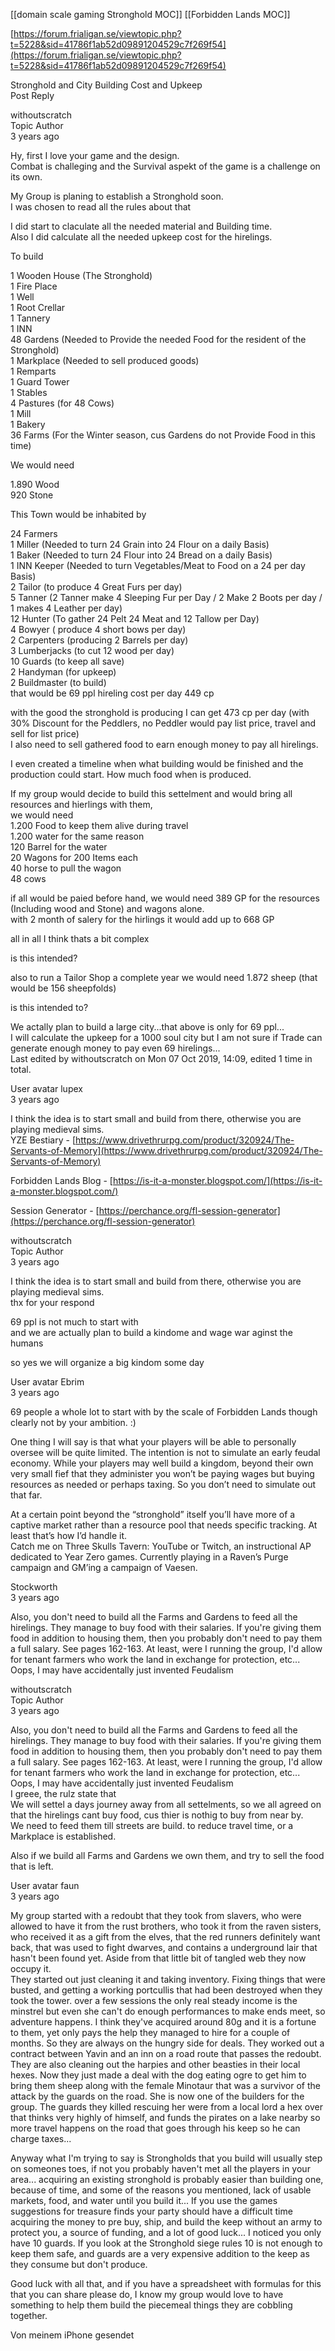 [[domain scale gaming Stronghold MOC]]
[[Forbidden Lands MOC]]


[https://forum.frialigan.se/viewtopic.php?t=5228&sid=41786f1ab52d09891204529c7f269f54](https://forum.frialigan.se/viewtopic.php?t=5228&sid=41786f1ab52d09891204529c7f269f54)  
  
Stronghold and City Building Cost and Upkeep  
Post Reply   
  
  
  
  
withoutscratch  
Topic Author  
3 years ago  
  
Hy, first I love your game and the design.  
Combat is challeging and the Survival aspekt of the game is a challenge on its own.  
  
My Group is planing to establish a Stronghold soon.  
I was chosen to read all the rules about that  
  
I did start to claculate all the needed material and Building time.  
Also I did calculate all the needed upkeep cost for the hirelings.  
  
To build  
  
1 Wooden House (The Stronghold)  
1 Fire Place  
1 Well  
1 Root Crellar  
1 Tannery  
1 INN  
48 Gardens (Needed to Provide the needed Food for the resident of the Stronghold)  
1 Markplace (Needed to sell produced goods)  
1 Remparts  
1 Guard Tower  
1 Stables  
4 Pastures (for 48 Cows)  
1 Mill  
1 Bakery  
36 Farms (For the Winter season, cus Gardens do not Provide Food in this time)  
  
We would need  
  
1.890 Wood  
920 Stone  
  
This Town would be inhabited by  
  
24 Farmers  
1 Miller (Needed to turn 24 Grain into 24 Flour on a daily Basis)  
1 Baker (Needed to turn 24 Flour into 24 Bread on a daily Basis)  
1 INN Keeper (Needed to turn Vegetables/Meat to Food on a 24 per day Basis)  
2 Tailor (to produce 4 Great Furs per day)  
5 Tanner (2 Tanner make 4 Sleeping Fur per Day / 2 Make 2 Boots per day / 1 makes 4 Leather per day)  
12 Hunter (To gather 24 Pelt 24 Meat and 12 Tallow per Day)  
4 Bowyer ( produce 4 short bows per day)  
2 Carpenters (producing 2 Barrels per day)  
3 Lumberjacks (to cut 12 wood per day)  
10 Guards (to keep all save)  
2 Handyman (for upkeep)  
2 Buildmaster (to build)  
that would be 69 ppl hireling cost per day 449 cp  
  
with the good the stronghold is producing I can get 473 cp per day (with 30% Discount for the Peddlers, no Peddler would pay list price, travel and sell for list price)  
I also need to sell gathered food to earn enough money to pay all hirelings.  
  
I even created a timeline when what building would be finished and the production could start. How much food when is produced.  
  
If my group would decide to build this settelment and would bring all resources and hierlings with them,  
we would need  
1.200 Food to keep them alive during travel  
1.200 water for the same reason  
120 Barrel for the water  
20 Wagons for 200 Items each  
40 horse to pull the wagon  
48 cows  
  
if all would be paied before hand, we would need 389 GP for the resources (Including wood and Stone) and wagons alone.  
with 2 month of salery for the hirlings it would add up to 668 GP  
  
all in all I think thats a bit complex  
  
is this intended?  
  
also to run a Tailor Shop a complete year we would need 1.872 sheep (that would be 156 sheepfolds)  
  
is this intended to?  
  
  
We actally plan to build a large city...that above is only for 69 ppl...  
I will calculate the upkeep for a 1000 soul city but I am not sure if Trade can generate enough money to pay even 69 hirelings...  
Last edited by withoutscratch on Mon 07 Oct 2019, 14:09, edited 1 time in total.  
  
User avatar lupex  
3 years ago  
  
I think the idea is to start small and build from there, otherwise you are playing medieval sims.  
YZE Bestiary - [https://www.drivethrurpg.com/product/320924/The-Servants-of-Memory](https://www.drivethrurpg.com/product/320924/The-Servants-of-Memory)  
  
Forbidden Lands Blog - [https://is-it-a-monster.blogspot.com/](https://is-it-a-monster.blogspot.com/)  
  
Session Generator - [https://perchance.org/fl-session-generator](https://perchance.org/fl-session-generator)  
  
withoutscratch  
Topic Author  
3 years ago  
  
I think the idea is to start small and build from there, otherwise you are playing medieval sims.  
thx for your respond  
  
69 ppl is not much to start with  
and we are actually plan to build a kindome and wage war aginst the humans  
  
so yes we will organize a big kindom some day  
  
User avatar Ebrim  
3 years ago  
  
69 people a whole lot to start with by the scale of Forbidden Lands though clearly not by your ambition. :)  
  
One thing I will say is that what your players will be able to personally oversee will be quite limited. The intention is not to simulate an early feudal economy. While your players may well build a kingdom, beyond their own very small fief that they administer you won’t be paying wages but buying resources as needed or perhaps taxing. So you don’t need to simulate out that far.  
  
At a certain point beyond the “stronghold” itself you’ll have more of a captive market rather than a resource pool that needs specific tracking. At least that’s how I’d handle it.  
Catch me on Three Skulls Tavern: YouTube or Twitch, an instructional AP dedicated to Year Zero games. Currently playing in a Raven’s Purge campaign and GM’ing a campaign of Vaesen.  
  
Stockworth  
3 years ago  
  
Also, you don't need to build all the Farms and Gardens to feed all the hirelings. They manage to buy food with their salaries. If you're giving them food in addition to housing them, then you probably don't need to pay them a full salary. See pages 162-163. At least, were I running the group, I'd allow for tenant farmers who work the land in exchange for protection, etc...  
Oops, I may have accidentally just invented Feudalism  
  
withoutscratch  
Topic Author  
3 years ago  
  
Also, you don't need to build all the Farms and Gardens to feed all the hirelings. They manage to buy food with their salaries. If you're giving them food in addition to housing them, then you probably don't need to pay them a full salary. See pages 162-163. At least, were I running the group, I'd allow for tenant farmers who work the land in exchange for protection, etc...  
Oops, I may have accidentally just invented Feudalism  
I greee, the rulz state that  
We will settel a days journey away from all settelments, so we all agreed on that the hirelings cant buy food, cus thier is nothig to buy from near by.  
We need to feed them till streets are build. to reduce travel time, or a Markplace is established.  
  
Also if we build all Farms and Gardens we own them, and try to sell the food that is left.  
  
User avatar faun  
3 years ago  
  
My group started with a redoubt that they took from slavers, who were allowed to have it from the rust brothers, who took it from the raven sisters, who received it as a gift from the elves, that the red runners definitely want back, that was used to fight dwarves, and contains a underground lair that hasn't been found yet. Aside from that little bit of tangled web they now occupy it.  
They started out just cleaning it and taking inventory. Fixing things that were busted, and getting a working portcullis that had been destroyed when they took the tower. over a few sessions the only real steady income is the minstrel but even she can't do enough performances to make ends meet, so adventure happens. I think they've acquired around 80g and it is a fortune to them, yet only pays the help they managed to hire for a couple of months. So they are always on the hungry side for deals. They worked out a contract between Yavin and an inn on a road route that passes the redoubt. They are also cleaning out the harpies and other beasties in their local hexes. Now they just made a deal with the dog eating ogre to get him to bring them sheep along with the female Minotaur that was a survivor of the attack by the guards on the road. She is now one of the builders for the group. The guards they killed rescuing her were from a local lord a hex over that thinks very highly of himself, and funds the pirates on a lake nearby so more travel happens on the road that goes through his keep so he can charge taxes...   
  
Anyway what I'm trying to say is Strongholds that you build will usually step on someones toes, if not you probably haven't met all the players in your area... acquiring an existing stronghold is probably easier than building one, because of time, and some of the reasons you mentioned, lack of usable markets, food, and water until you build it... If you use the games suggestions for treasure finds your party should have a difficult time acquiring the money to pre buy, ship, and build the keep without an army to protect you, a source of funding, and a lot of good luck... I noticed you only have 10 guards. If you look at the Stronghold siege rules 10 is not enough to keep them safe, and guards are a very expensive addition to the keep as they consume but don't produce.  
  
Good luck with all that, and if you have a spreadsheet with formulas for this that you can share please do, I know my group would love to have something to help them build the piecemeal things they are cobbling together.  
  
  
Von meinem iPhone gesendet